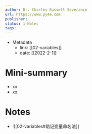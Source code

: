 ```yaml
---
author: Dr. Charles Russell Severance
url: https://www.py4e.com
publisher: 
status: 1-Notes
tags: 
---
```

- Metadata
	- link: [[02-variables]]
	- date: [[2022-2-1]]
# Mini-summary
- xx
- xx
# Notes
- ![[02-variables#助记变量命名法]]
